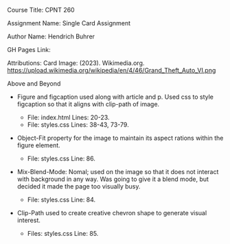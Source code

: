 Course Title: CPNT 260

Assignment Name: Single Card Assignment 

Author Name: Hendrich Buhrer

GH Pages Link:  

Attributions: Card Image: (2023). Wikimedia.org. https://upload.wikimedia.org/wikipedia/en/4/46/Grand_Theft_Auto_VI.png

Above and Beyond

- Figure and figcaption used along with article and p. Used css to style figcaption so that it aligns with clip-path of image.
    - File: index.html Lines: 20-23.
    - File: styles.css Lines: 38-43, 73-79.
      
- Object-Fit property for the image to maintain its aspect rations within the figure element.
    - File: styles.css Line: 86.
      
- Mix-Blend-Mode: Nomal; used on the image so that it does not interact with background in any way. Was going to give it a blend mode, but decided it made the page too visually busy.
    - File: styles.css Line: 84.
      
- Clip-Path used to create creative chevron shape to generate visual interest.
    - Files: styles.css Line: 85.
